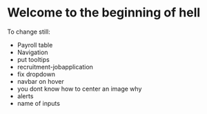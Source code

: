 # Welcome to the beginning of hell
To change still:
* Payroll table
* Navigation
* put tooltips
* recruitment-jobapplication
* fix dropdown
* navbar on hover
* you dont know how to center an image why
* alerts
* name of inputs
